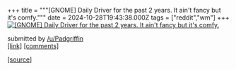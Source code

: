 +++
title = """[GNOME] Daily Driver for the past 2 years. It ain't fancy but it's comfy."""
date = 2024-10-28T19:43:38.000Z
tags = ["reddit","wm"]
+++
[![[GNOME] Daily Driver for the past 2 years. It ain't fancy but it's comfy.](https://preview.redd.it/gixiogh1wjxd1.png?width=640&crop=smart&auto=webp&s=a5a90ef2a4a96c93768e3b9d169ff34351bfbdab "[GNOME] Daily Driver for the past 2 years. It ain't fancy but it's comfy.")](https://www.reddit.com/r/unixporn/comments/1geb7c2/gnome_daily_driver_for_the_past_2_years_it_aint/)

submitted by [/u/Padgriffin](https://www.reddit.com/user/Padgriffin)  
[\[link\]](https://i.redd.it/gixiogh1wjxd1.png) [\[comments\]](https://www.reddit.com/r/unixporn/comments/1geb7c2/gnome_daily_driver_for_the_past_2_years_it_aint/)

[[source]](https://www.reddit.com/r/unixporn/comments/1geb7c2/gnome_daily_driver_for_the_past_2_years_it_aint/)
